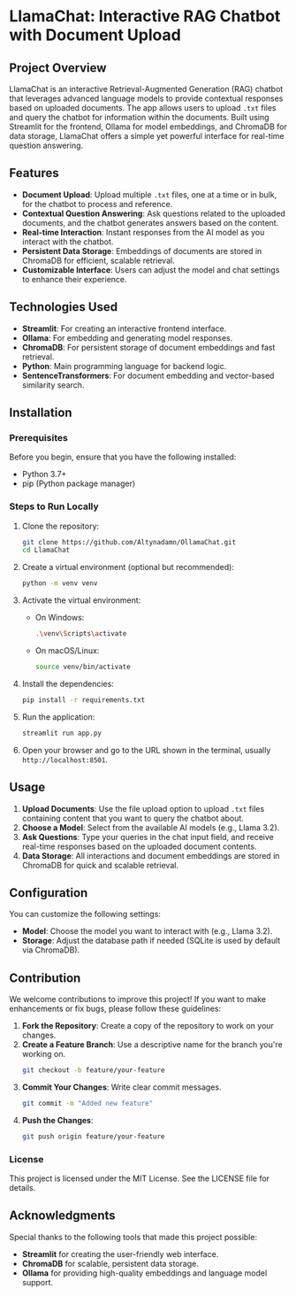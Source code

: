 # LlamaChat: Interactive RAG Chatbot with Document Upload

## Project Overview

LlamaChat is an interactive Retrieval-Augmented Generation (RAG) chatbot that leverages advanced language models to provide contextual responses based on uploaded documents. The app allows users to upload `.txt` files and query the chatbot for information within the documents. Built using Streamlit for the frontend, Ollama for model embeddings, and ChromaDB for data storage, LlamaChat offers a simple yet powerful interface for real-time question answering.

## Features

- **Document Upload**: Upload multiple `.txt` files, one at a time or in bulk, for the chatbot to process and reference.
- **Contextual Question Answering**: Ask questions related to the uploaded documents, and the chatbot generates answers based on the content.
- **Real-time Interaction**: Instant responses from the AI model as you interact with the chatbot.
- **Persistent Data Storage**: Embeddings of documents are stored in ChromaDB for efficient, scalable retrieval.
- **Customizable Interface**: Users can adjust the model and chat settings to enhance their experience.
  
## Technologies Used

- **Streamlit**: For creating an interactive frontend interface.
- **Ollama**: For embedding and generating model responses.
- **ChromaDB**: For persistent storage of document embeddings and fast retrieval.
- **Python**: Main programming language for backend logic.
- **SentenceTransformers**: For document embedding and vector-based similarity search.

## Installation

### Prerequisites

Before you begin, ensure that you have the following installed:

- Python 3.7+
- pip (Python package manager)

### Steps to Run Locally

1. Clone the repository:
   ```bash
   git clone https://github.com/Altynadamn/OllamaChat.git
   cd LlamaChat
   ```

2. Create a virtual environment (optional but recommended):
   ```bash
   python -m venv venv
   ```

3. Activate the virtual environment:

   - On Windows:
     ```bash
     .\venv\Scripts\activate
     ```
   - On macOS/Linux:
     ```bash
     source venv/bin/activate
     ```

4. Install the dependencies:
   ```bash
   pip install -r requirements.txt
   ```

5. Run the application:
   ```bash
   streamlit run app.py
   ```

6. Open your browser and go to the URL shown in the terminal, usually `http://localhost:8501`.

## Usage

1. **Upload Documents**: Use the file upload option to upload `.txt` files containing content that you want to query the chatbot about.
2. **Choose a Model**: Select from the available AI models (e.g., Llama 3.2).
3. **Ask Questions**: Type your queries in the chat input field, and receive real-time responses based on the uploaded document contents.
4. **Data Storage**: All interactions and document embeddings are stored in ChromaDB for quick and scalable retrieval.

## Configuration

You can customize the following settings:

- **Model**: Choose the model you want to interact with (e.g., Llama 3.2).
- **Storage**: Adjust the database path if needed (SQLite is used by default via ChromaDB).

## Contribution

We welcome contributions to improve this project! If you want to make enhancements or fix bugs, please follow these guidelines:

1. **Fork the Repository**: Create a copy of the repository to work on your changes.
2. **Create a Feature Branch**: Use a descriptive name for the branch you're working on.
   ```bash
   git checkout -b feature/your-feature
   ```
3. **Commit Your Changes**: Write clear commit messages.
   ```bash
   git commit -m "Added new feature"
   ```
4. **Push the Changes**:
   ```bash
   git push origin feature/your-feature
   ```

### License

This project is licensed under the MIT License. See the LICENSE file for details.

## Acknowledgments

Special thanks to the following tools that made this project possible:

- **Streamlit** for creating the user-friendly web interface.
- **ChromaDB** for scalable, persistent data storage.
- **Ollama** for providing high-quality embeddings and language model support.

